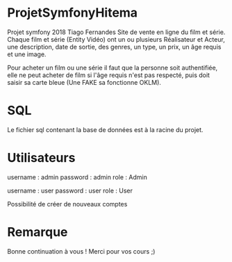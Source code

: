 # ProjetSymfonyHitema
Projet symfony 2018 Tiago Fernandes
Site de vente en ligne du film et série. Chaque film et série (Entity Vidéo) ont un ou plusieurs Réalisateur et Acteur, une description, date de sortie, des genres, un type, un prix, un âge requis et une image.

Pour acheter un film ou une série il faut que la personne soit authentifiée, elle ne peut acheter de film si l'âge requis n'est pas respecté, puis doit saisir sa carte bleue (Une FAKE sa fonctionne OKLM).

# SQL
Le fichier sql contenant la base de données est à la racine du projet.

# Utilisateurs
username : admin
password : admin
role : Admin

username : user
password : user
role : User

Possibilité de créer de nouveaux comptes

# Remarque
Bonne continuation à vous ! Merci pour vos cours ;)
